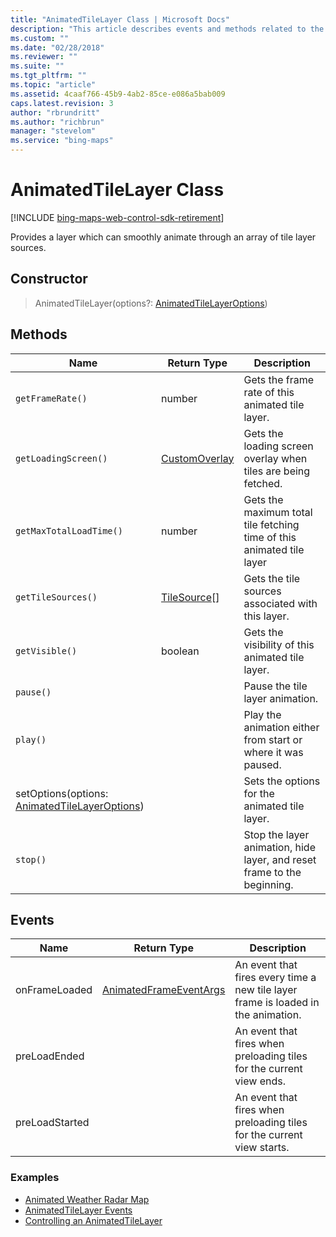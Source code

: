 ```yaml
---
title: "AnimatedTileLayer Class | Microsoft Docs"
description: "This article describes events and methods related to the AnimatedTileLayer Class, which provides a layer that can smoothly animate through an array of tile layer sources."
ms.custom: ""
ms.date: "02/28/2018"
ms.reviewer: ""
ms.suite: ""
ms.tgt_pltfrm: ""
ms.topic: "article"
ms.assetid: 4caaf766-45b9-4ab2-85ce-e086a5bab009
caps.latest.revision: 3
author: "rbrundritt"
ms.author: "richbrun"
manager: "stevelom"
ms.service: "bing-maps"
---
```

# AnimatedTileLayer Class

[!INCLUDE [bing-maps-web-control-sdk-retirement](../../includes/bing-maps-web-control-sdk-retirement.md)]

Provides a layer which can smoothly animate through an array of tile layer sources.

## Constructor

> AnimatedTileLayer(options?: [AnimatedTileLayerOptions](animatedtilelayeroptions-object.md))

## Methods

| Name                                          | Return Type    | Description                                                             |
|-----------------------------------------------|----------------|-------------------------------------------------------------------------|
| `getFrameRate()`                                | number         | Gets the frame rate of this animated tile layer.                        |
| `getLoadingScreen()`                            | [CustomOverlay](customoverlay-class.md)  | Gets the loading screen overlay when tiles are being fetched.           |
| `getMaxTotalLoadTime()`                         | number         | Gets the maximum total tile fetching time of this animated tile layer   |
| `getTileSources()`                              | [TileSource](tilesource-class.md)\[\] | Gets the tile sources associated with this layer.                       |
| `getVisible()`                                  | boolean        | Gets the visibility of this animated tile layer.                        |
| `pause()`                                       |                | Pause the tile layer animation.                                         |
| `play()`                                        |                | Play the animation either from start or where it was paused.            |
| setOptions(options: [AnimatedTileLayerOptions](animatedtilelayeroptions-object.md)) |                | Sets the options for the animated tile layer.                           |
| `stop()`                                        |                | Stop the layer animation, hide layer, and reset frame to the beginning. |

## Events

| Name           | Return Type            | Description                                                                       |
|----------------|------------------------|-----------------------------------------------------------------------------------|
| onFrameLoaded  | [AnimatedFrameEventArgs](animatedframeeventargs-object.md) | An event that fires every time a new tile layer frame is loaded in the animation. |
| preLoadEnded   |                        | An event that fires when preloading tiles for the current view ends.              |
| preLoadStarted |                        | An event that fires when preloading tiles for the current view starts.            |

### Examples

  * [Animated Weather Radar Map](../map-control-concepts/layers/animated-weather-radar-map.md)
  * [AnimatedTileLayer Events](../map-control-concepts/layers/animatedtilelayer-events.md)
  * [Controlling an AnimatedTileLayer](../map-control-concepts/layers/controlling-an-animatedtilelayer.md)